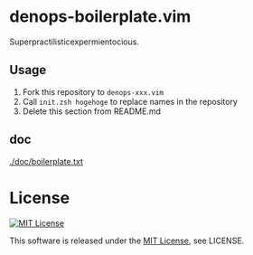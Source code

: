 # denops-boilerplate.vim

Superpractilisticexpermientocious.

## Usage

1. Fork this repository to `denops-xxx.vim`
1. Call `init.zsh hogehoge` to replace names in the repository
1. Delete this section from README.md

## doc

[./doc/boilerplate.txt](./doc/boilerplate.txt)

# License

[![MIT License](http://img.shields.io/badge/license-MIT-blue.svg)](http://www.opensource.org/licenses/MIT)

This software is released under the
[MIT License](http://www.opensource.org/licenses/MIT), see LICENSE.
